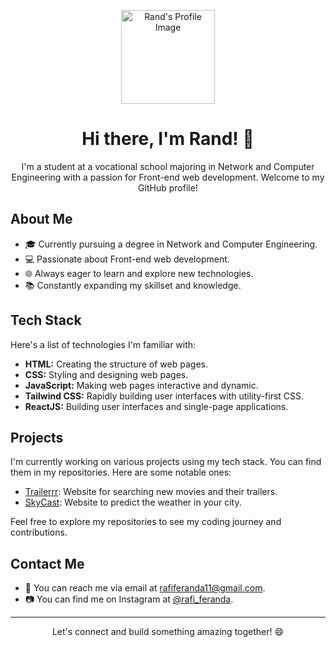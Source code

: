 <p align="center">
  <img src="your-profile-image-url-here" alt="Rand's Profile Image" width="150">
</p>

<h1 align="center">Hi there, I'm Rand! 👋</h1>

<p align="center">I'm a student at a vocational school majoring in Network and Computer Engineering with a passion for Front-end web development. Welcome to my GitHub profile!</p>

## About Me

- 🎓 Currently pursuing a degree in Network and Computer Engineering.
- 💻 Passionate about Front-end web development.
- 🌐 Always eager to learn and explore new technologies.
- 📚 Constantly expanding my skillset and knowledge.

## Tech Stack

Here's a list of technologies I'm familiar with:

- **HTML:** Creating the structure of web pages.
- **CSS:** Styling and designing web pages.
- **JavaScript:** Making web pages interactive and dynamic.
- **Tailwind CSS:** Rapidly building user interfaces with utility-first CSS.
- **ReactJS:** Building user interfaces and single-page applications.

## Projects

I'm currently working on various projects using my tech stack. You can find them in my repositories. Here are some notable ones:

- [Trailerrr](https://randdevs.github.io/Trailerrr/): Website for searching new movies and their trailers.
- [SkyCast](https://randdevs.github.io/Weather-Web-App/): Website to predict the weather in your city.

Feel free to explore my repositories to see my coding journey and contributions.

## Contact Me

- 📧 You can reach me via email at [rafiferanda11@gmail.com](mailto:rafiferanda11@gmail.com).
- 📷 You can find me on Instagram at [@rafi_feranda](https://www.instagram.com/rafi_feranda/).

---

<p align="center">Let's connect and build something amazing together! 😄</p>
